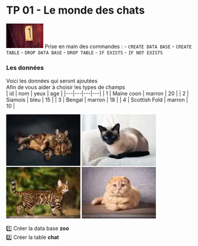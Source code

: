 # TP 01 - Le monde des chats
<img src="../../img/one.webp" width="100">
Prise en main des commandes :  
- <code>CREATE DATA BASE</code>  
- <code>CREATE TABLE</code>  
- <code>DROP DATA BASE</code>  
- <code>DROP TABLE</code>  
- <code>IF EXISTS</code>  
- <code>IF NOT EXISTS</code>  

### Les données
Voici les données qui seront ajoutées  
Afin de vous aider  à choisir les types de champs  
| id | nom | yeux | age |
|---|---|---|---|
| 1 | Maine coon | marron | 20 |
| 2 | Siamois | bleu | 15 |
| 3 | Bengal | marron | 18 |
| 4 | Scottish Fold | marron | 10 |

![maincoon](/img/09/maincoon.webp)
![siamois](/img/09/siamois.webp)
![bengal](/img/09/bengal.webp)
![scottish](/img/09/scottish.webp)

:one: Créer la data base **zoo**  
:two: Créer la table **chat**  


